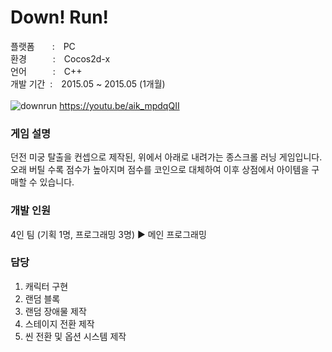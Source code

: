 # Down! Run!

플랫폼  : PC </br>
환경   : Cocos2d-x </br>
언어   : C++ </br>
개발 기간&nbsp;&nbsp;: 2015.05 ~ 2015.05 (1개월) </br>
 </br>
![downrun](https://github.com/mi-tto/DownRun/assets/165986410/a5a6616c-0147-4abf-9506-a8d6a6341b57)
https://youtu.be/aik_mpdqQII
 </br>
### 게임 설명 </br>
던전 미궁 탈출을 컨셉으로 제작된, 위에서 아래로 내려가는 종스크롤 러닝 게임입니다.
오래 버틸 수록 점수가 높아지며 점수를 코인으로 대체하여 이후 상점에서 아이템을 구매할 수 있습니다.
### 개발 인원 </br>
4인 팀 (기획 1명, 프로그래밍 3명) ▶ 메인 프로그래밍
### 담당 </br>
1. 캐릭터 구현
2. 랜덤 블록
3. 랜덤 장애물 제작
4. 스테이지 전환 제작
5. 씬 전환 및 옵션 시스템 제작 
 </br>
 </br>
